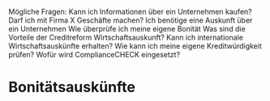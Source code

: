 Mögliche Fragen:
Kann ich Informationen über ein Unternehmen kaufen?
Darf ich mit Firma X Geschäfte machen?
Ich benötige eine Auskunft über ein Unternehmen
Wie überprüfe ich meine eigene Bonität
Was sind die Vorteile der Creditreform Wirtschaftsauskunft?
Kann ich internationale Wirtschaftsauskünfte erhalten?
Wie kann ich meine eigene Kreditwürdigkeit prüfen?
Wofür wird ComplianceCHECK eingesetzt?

# Bonitätsauskünfte
